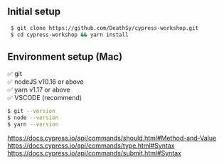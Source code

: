 ## Initial setup

```sh
 $ git clone https://github.com/DeathSy/cypress-workshop.git
 $ cd cypress-workshop && yarn install
```

## Environment setup (Mac)

✅ git<br/>
✅ nodeJS v10.16 or above<br>
✅ yarn v1.17 or above<br>
✅ VSCODE (recommend)<br>

```sh
$ git --version
$ node --version
$ yarn --version
```

https://docs.cypress.io/api/commands/should.html#Method-and-Value<br>
https://docs.cypress.io/api/commands/type.html#Syntax<br>
https://docs.cypress.io/api/commands/submit.html#Syntax<br>
